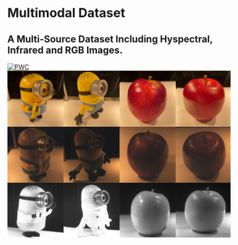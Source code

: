 # Multimodal Dataset
## A Multi-Source Dataset Including Hyspectral, Infrared and RGB Images. ##
[![PWC](https://img.shields.io/endpoint.svg?url=https://paperswithcode.com/badge/masked-autoencoders-for-point-cloud-self/3d-point-cloud-classification-on-scanobjectnn)](https://paperswithcode.com/sota/3d-point-cloud-classification-on-scanobjectnn?p=masked-autoencoders-for-point-cloud-self)
![image](https://github.com/spectral-3D-lab/multimodal-dataset/blob/main/multimodal_data/minions_apples.png)

